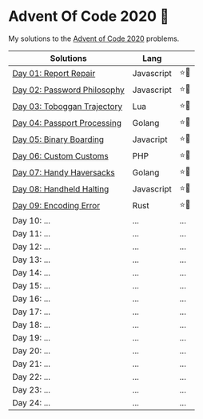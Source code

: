 # Advent Of Code 2020 🎄

My solutions to the [Advent of Code 2020](https://adventofcode.com/2020) problems.

| Solutions                               | Lang       |      |
| --------------------------------------- | ---------- | ---- |
| [Day 01: Report Repair](./01/)          | Javascript | ⭐🌟 |
| [Day 02: Password Philosophy](./02/)    | Javascript | ⭐🌟 |
| [Day 03: Toboggan Trajectory](./03/)    | Lua        | ⭐🌟 |
| [Day 04: Passport Processing](./04/)    | Golang     | ⭐🌟 |
| [Day 05: Binary Boarding](./05/)        | Javacript  | ⭐🌟 |
| [Day 06: Custom Customs](./06/)         | PHP        | ⭐🌟 |
| [Day 07: Handy Haversacks](./07/)       | Golang     | ⭐🌟 |
| [Day 08: Handheld Halting](./08/)       | Javascript | ⭐🌟 |
| [Day 09: Encoding Error](./09/)         | Rust       | ⭐🌟 |
| Day 10: ...                             | ...        | ...  |
| Day 11: ...                             | ...        | ...  |
| Day 12: ...                             | ...        | ...  |
| Day 13: ...                             | ...        | ...  |
| Day 14: ...                             | ...        | ...  |
| Day 15: ...                             | ...        | ...  |
| Day 16: ...                             | ...        | ...  |
| Day 17: ...                             | ...        | ...  |
| Day 18: ...                             | ...        | ...  |
| Day 19: ...                             | ...        | ...  |
| Day 20: ...                             | ...        | ...  |
| Day 21: ...                             | ...        | ...  |
| Day 22: ...                             | ...        | ...  |
| Day 23: ...                             | ...        | ...  |
| Day 24: ...                             | ...        | ...  |
